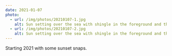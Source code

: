 ```yaml
---
date: 2021-01-07
photo:
  - url: /img/photos/20210107-1.jpg
    alt: Sun setting over the sea with shingle in the foreground and the town of Worthing in the distance.
  - url: /img/photos/20210107-2.jpg
    alt: Sun setting over the sea with shingle in the foreground and the town of Worthing in the distance.
---
```


Starting 2021 with some sunset snaps.
